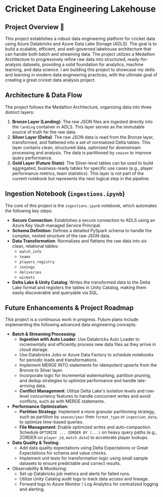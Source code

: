 # Cricket Data Engineering Lakehouse

## Project Overview 🏏

This project establishes a robust data engineering platform for cricket data using Azure Databricks and Azure Data Lake Storage (ADLS). The goal is to build a scalable, efficient, and well-governed lakehouse architecture that can handle both batch and streaming data. The project utilizes a Medallion Architecture to progressively refine raw data into structured, ready-for-analysis datasets, providing a solid foundation for analytics, machine learning, and data science. I am building this project to showcase my skills and learning in modern data engineering practices, with the ultimate goal of creating a great cricket data analysis project.

## Architecture & Data Flow

The project follows the Medallion Architecture, organizing data into three distinct layers:

1. <b>Bronze Layer (Landing)</b>: The raw JSON files are ingested directly into the `landing` container in ADLS. This layer serves as the immutable source of truth for the raw data.
2. <b>Silver Layer (Delta)</b>: The raw JSON data is read from the Bronze layer, transformed, and flattened into a set of normalized Delta tables. This layer contains clean, structured data, optimized for downstream processing and analysis. The data is partitioned by `season` to improve query performance.
3. <b>Gold Layer (Future State)</b>: The Silver-level tables can be used to build aggregated, business-ready tables for specific use cases (e.g., player performance metrics, team statistics). This layer is not part of the current notebook but represents the next logical step in the pipeline.

## Ingestion Notebook (`ingestions.ipynb`)

The core of this project is the `ingestions.ipynb` notebook, which automates the following key steps:

- <b>Secure Connection</b>: Establishes a secure connection to ADLS using an Azure Key Vault-managed Service Principal.
- <b>Schema Definition</b>: Defines a detailed PySpark schema to handle the complex, nested structure of the raw JSON data.
- <b>Data Transformation</b>: Normalizes and flattens the raw data into six clean, relational tables:
  - `match_info`
  - `teams`
  - `players_registry`
  - `innings`
  - `deliveries`
  - `wickets`
- <b>Delta Lake & Unity Catalog</b>: Writes the transformed data to the Delta Lake format and registers the tables in Unity Catalog, making them easily discoverable and queryable via SQL.

## Future Enhancements & Project Roadmap

This project is a continuous work in progress. Future plans include implementing the following advanced data engineering concepts:
- <b>Batch & Streaming Processing</b>:
  - <b>Ingestion with Auto Loader</b>: Use Databricks Auto Loader to incrementally and efficiently process new data files as they arrive in cloud storage.
  - Use Databricks Jobs or Azure Data Factory to schedule notebooks for periodic loads and transformations.
  - Implement MERGE INTO statements for idempotent upserts from the Bronze to Silver layer.
  - Incorporate logic for incremental watermarking, partition pruning, and dedup strategies to optimize performance and handle late-arriving data.
  - <b>Conflict Management</b>: Utilize Delta Lake's isolation levels and row-level concurrency features to handle concurrent writes and avoid conflicts, such as with MERGE statements.
- <b>Performance Optimization</b>:
  - <b>Partition Strategy</b>: Implement a more granular partitioning strategy, such as partition by `season/year` then `format_type` or `ingestion_date`, to optimize time-based queries.
  - <b>File Management</b>: Enable optimized writes and auto-compaction. Schedule `OPTIMIZE ... ZORDER BY (...)` on heavy query paths (e.g., ZORDER on `player_id`, `match_date`) to accelerate player lookups.
- <b>Data Quality & Testing</b>:
  - Add data quality expectations using Delta Expectations or Great Expectations for schema and value checks.
  - Implement unit tests for transformation logic using small sample datasets to ensure predictable and correct results.
- </b>Observability & Monitoring</b>:
  - Set up Databricks job metrics and alerts for failed runs.
  - Utilize Unity Catalog audit logs to track data access and lineage.
  - Forward logs to Azure Monitor / Log Analytics for centralized logging and alerting.
